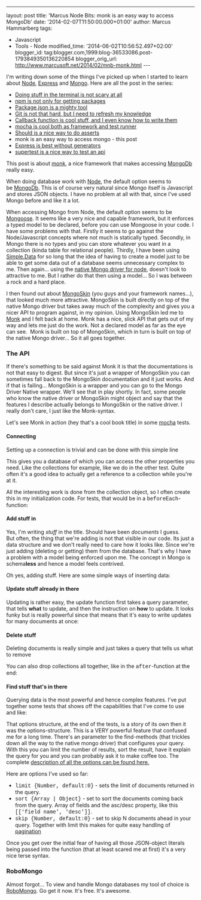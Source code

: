 ---
layout: post
title: 'Marcus Node Bits: monk is an easy way to access
MongoDb'
date: '2014-02-07T11:50:00.000+01:00'
author: Marcus Hammarberg
tags:
  - Javascript
  - Tools - Node
modified_time: '2014-06-02T10:56:52.497+02:00'
blogger_id: tag:blogger.com,1999:blog-36533086.post-1793849350136220854
blogger_orig_url: http://www.marcusoft.net/2014/02/mnb-monk.html ---

<div dir="ltr" style="text-align: left;" trbidi="on">

I'm writing down some of the things I've picked up when I started to
learn
about <a href="http://nodejs.org/" target="_blank">Node</a>, <a href="http://expressjs.com/" target="_blank">Express</a> and <a href="http://www.mongodb.org/" target="_blank">Mongo</a>.
Here are all the post in the series:

-   <a href="http://www.marcusoft.net/2014/02/mnb-terminal.html"
    target="_blank">Doing stuff in the terminal is not scary at all</a>
-   <a href="http://www.marcusoft.net/2014/02/mnb-npm.html"
    target="_blank">npm is not only for getting packages</a>
-   <a href="http://www.marcusoft.net/2014/02/mnb-packagejson.html"
    target="_blank">Package.json is a mighty tool</a>
-   <a href="http://www.marcusoft.net/2014/02/mnb-git.html"
    target="_blank">Git is not that hard, but I need to refresh my
    knowledge</a>
-   <a href="http://www.marcusoft.net/2014/02/mnb-callbacks.html"
    target="_blank">Callback function is cool stuff, and I even know how to
    write them</a>
-   <span
    style="color: #0000ee; text-decoration: underline;"><a href="http://www.marcusoft.net/2014/02/mnb-mocha.html"
    target="_blank">mocha is cool both as framework and test runner</a></span>
-   <a href="http://www.marcusoft.net/2014/02/mnb-should.html"
    target="_blank">Should is a nice way to do asserts</a>
-   monk is an easy way to access mongo - this post
-   <a href="http://www.marcusoft.net/2014/02/mnb-express.html"
    target="_blank">Express is best without generators</a>
-   <a href="http://www.marcusoft.net/2014/02/mnb-supertest.html"
    target="_blank">supertest is a nice way to test an api</a>

This post is about
<a href="https://github.com/LearnBoost/monk" target="_blank">monk</a>, a
nice framework that makes accessing
<a href="http://www.mongodb.org/" target="_blank">MongoDb</a> really
easy.

When doing database work with
<a href="http://www.nodejs.org/" target="_blank">Node</a>, the default
option seems to
be <a href="http://www.mongodb.org/" target="_blank">MongoDb</a>. This
is of course very natural since Mongo itself is Javascript and stores
JSON objects. I have no problem at all with that, since I've used Mongo
before and like it a lot.

When accessing Mongo from Node, the default option seems to be
<a href="http://mongoosejs.com/" target="_blank">Mongoose</a>. It seems
like a very nice and capable framework, but it enforces a typed model to
be declared, before you can use Mongoose in your code. I have some
problems with that.
Firstly it seems to go against the Node/Javascript concepts where not
much is statically typed. Secondly, in Mongo there is no types and you
can store whatever you want in a collection (kinda table for relational
people). Thirdly, I have been using
<a href="https://github.com/markrendle/Simple.Data"
target="_blank">Simple.Data</a> for so long that the idea of having to
create a model just to be able to get some data out of a database seems
unnecessary complex to me.
Then again... using the
<a href="http://mongodb.github.io/node-mongodb-native/"
target="_blank">native Mongo driver for node</a>, doesn't look to
attractive to me. But I rather do that then using a model... So I was
between a rock and a hard place.

I then found out about
<a href="https://github.com/kissjs/node-mongoskin"
target="_blank">MongoSkin</a> (you guys and your framework names...),
that looked much more attractive. MongoSkin is built directly on top of
the native Mongo driver but takes away much of the complexity and gives
you a nicer API to program against, in my opinion.
Using MongoSkin led me to
<a href="https://github.com/LearnBoost/monk" target="_blank">Monk</a>
and I felt back at home. Monk has a nice, slick API that gets out of my
way and lets me just do the work. Not a declared model as far as the eye
can see.  Monk is built on top of MongoSkin, which in turn is built on
top of the native Mongo driver... So it all goes together.

### The API

<div>

If there's something to be said against Monk it is that the
documentations is not that easy to digest. But since it's just a wrapper
of MongoSkin you can sometimes fall back to the MongoSkin documentation
and it just works. And if that is failing... MongoSkin is a wrapper and
you can go to the Mongo Driver Native wrapper. We'll see that in play
shortly. In fact, some people who know the native driver or MongoSkin
might object and say that the features I describe actually belongs to
MongoSkin or the native driver. I really don't care, I just like the
Monk-syntax. 

</div>

<div>



</div>

<div>

Let's see Monk in action (hey that's a cool book title) in some
<a href="http://www.marcusoft.net/2014/02/mnb-monk.html"
target="_blank">mocha</a> tests.

</div>

#### Connecting

<div>

Setting up a connection is trivial and can be done with this simple line

</div>



<div>

This gives you a database of which you can access the other properties
you need. Like the collections for example, like we do in the other
test. Quite often it's a good idea to actually get a reference to a
collection while you're at it.

</div>

<div>

All the interesting work is done from the collection object, so I often
create this in my initialization code. For tests, that would be in a
<span
style="font-family: Courier New, Courier, monospace;">beforeEach</span>-function: 

</div>



#### Add stuff in

<div>

Yes, I'm writing *stuff* in the title. Should have been *documents* I
guess. But often, the thing that we're adding is not that visible in our
code. Its just a data structure and we don't really need to care how it
looks like. Since we're just adding (deleting or getting) them from the
database. That's why I have a problem with a model being enforced upon
me. The concept in Mongo is schema**less** and hence a model feels
contrived. 

</div>

<div>



</div>

<div>

Oh yes, adding stuff. Here are some simple ways of inserting data:

</div>



#### Update stuff already in there

<div>

Updating is rather easy, the update function first takes a query
parameter, that tells **what** to update, and then the instruction on
**how** to update. It looks funky but is really powerful since that
means that it's easy to write updates for many documents at once:

</div>



#### Delete stuff

Deleting documents is really simple and just takes a query that tells us
what to remove

You can also drop collections all together, like in the <span
style="font-family: Courier New, Courier, monospace;">after</span>-function
at the end:



#### Find stuff that's in there

<div>

Querying data is the most powerful and hence complex features. I've put
together some tests that shows off the capabilities that I've come to
use and like:

That options structure, at the end of the tests, is a story of its own
then it was the options-structure. This is a VERY powerful feature that
confused me for a long time. There's an parameter to the find-methods
(that trickles down all the way to the native mongo driver) that
configures your query. With this you can limit the number of results,
sort the result, have it explain the query for you and you can probably
ask it to make coffee too. The complete <a
href="http://mongodb.github.io/node-mongodb-native/markdown-docs/queries.html#query-options"
target="_blank">description of all the options can be found here.</a>

</div>

<div>

Here are options I've used so far:

</div>

<div>

-   <span style="font-family: Courier New, Courier, monospace;">limit
    {Number, default:0}</span> - sets the limit of documents returned in
    the query.
-   <span style="font-family: Courier New, Courier, monospace;">sort
    {Array \| Object}</span> - set to sort the documents coming back
    from the query. Array of fields and the asc/desc property, like this
    <span
    style="font-family: Courier New, Courier, monospace;">\[\[‘field
    name’, 'desc'\]\]</span>.
-   <span style="font-family: Courier New, Courier, monospace;">skip
    {Number, default:0}</span> - set to skip N documents ahead in your
    query. Together with limit this makes for quite easy handling of
    <a href="http://en.wikipedia.org/wiki/Pagination"
    target="_blank">pagination</a>

</div>

<div>

Once you get over the initial fear of having all those JSON-object
literals being passed into the function (that at least scared me at
first) it's a very nice terse syntax.

### RoboMongo

</div>

<div>

Almost forgot... To view and handle Mongo databases my tool of choice is
<a href="http://robomongo.org/" target="_blank">RoboMongo</a>. Go get it
now. It's free. It's awesome. 

</div>

</div>

